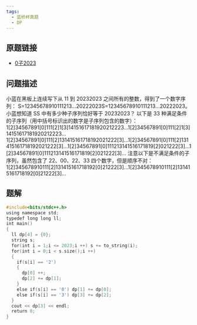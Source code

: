 ```yaml
---
tags:
  - 蓝桥杯真题
  - DP
---
```

## 原题链接
- [0子2023](https://www.lanqiao.cn/problems/17104/learning/)
## 问题描述

小蓝在黑板上连续写下从 11 到 20232023 之间所有的整数，得到了一个数字序列： S=12345678910111213...20222023S=12345678910111213...20222023。 小蓝想知道 SS 中有多少种子序列恰好等于 20232023？
以下是 33 种满足条件的子序列（用中括号标识出的数字是子序列包含的数字）：
$1[2]34567891[0]111[2]1[3]14151617181920212223...1[2]34567891[0]111[2]1[3]14151617181920212223...$
$1[2]34567891[0]111[2]131415161718192021222[3]...1[2]34567891[0]111[2]131415161718192021222[3]...$$1[2]34567891[0]111213141516171819[2]021222[3]...1[2]34567891[0]111213141516171819[2]021222[3]...$
注意以下是不满足条件的子序列，虽然包含了 22、00、22、33 四个数字，但是顺序不对：
$1[2]345678910111[2]131415161718192[0]21222[3]...1[2]345678910111[2]131415161718192[0]21222[3]...$
## 题解
```cpp
#include<bits/stdc++.h>
using namespace std;
typedef long long ll;
int main()
{
  ll dp[4] = {0};
  string s;
  for(int i = 1;i <= 2023;i ++) s += to_string(i);
  for(int i = 0;i < s.size();i ++)
  {
    if(s[i] == '2')
    {
      dp[0] ++;
      dp[2] += dp[1];
    }
    else if(s[i] == '0') dp[1] += dp[0];
    else if(s[i] == '3') dp[3] += dp[2];
  }
  cout << dp[3] << endl;
  return 0;
}
```
